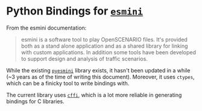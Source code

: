 # Python Bindings for [`esmini`](https://esmini.github.io/)

From the esmini documentation:

> esmini is a software tool to play OpenSCENARIO files. It's provided both as a stand
> alone application and as a shared library for linking with custom applications. In
> addition some tools have been developed to support design and analysis of traffic
> scenarios.

While the existing [`pyesmini`](https://github.com/ebadi/pyesmini) library exists, it
hasn't been updated in a while (~3 years as of the time of writing this document).
Moreover, it uses `ctypes`, which can be a finicky tool to write bindings with.

The current library uses [`cffi`](https://cffi.readthedocs.io/en/latest/overview.html),
which is a lot more reliable in generating bindings for C libraries.

